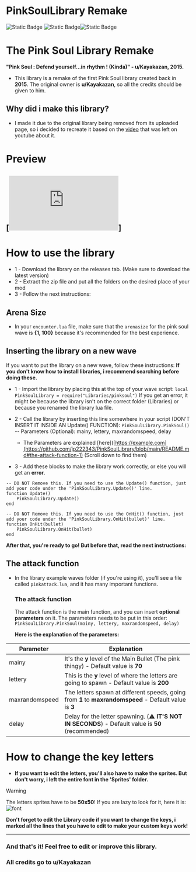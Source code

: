 # PinkSoulLibrary Remake
![Static Badge](https://img.shields.io/badge/version-0.5-orange)
![Static Badge](https://img.shields.io/badge/by-jp222343-purple)![Static Badge](https://img.shields.io/badge/credits-u%2FKayakazan-green)

# The Pink Soul Library Remake
**"Pink Soul : Defend yourself...in rhythm ! (Kinda)" - u/Kayakazan, 2015.**
- This library is a remake of the first Pink Soul library created back in __2015__. The original owner is **u/Kayakazan**, so all the credits should be given to him.

## Why did i make this library?
- I made it due to the original library being removed from its uploaded page, so i decided to recreate it based on the [video](https://www.youtube.com/watch?v=6WUHM1Ck5j4&t=22s) that was left on youtube about it.

# Preview
[![Preview](https://jp222343.github.io/PinkSoulLibrary/assets/index.html)]
---

# How to use the library
- 1 - Download the library on the releases tab. (Make sure to download the latest version)
- 2 - Extract the zip file and put all the folders on the desired place of your mod
- 3 - Follow the next instructions:

## Arena Size
- In your ``encounter.lua`` file, make sure that the ``arenasize`` for the pink soul wave is **{1, 100}** because it's recommended for the best experience.

## Inserting the library on a new wave
If you want to put the library on a new wave, follow these instructions:
**If you don't know how to install libraries, i recommend searching before doing these.**

- 1 - Import the library by placing this at the top of your wave script:
```local PinkSoulLibrary = require("Libraries/pinksoul")```
If you get an error, it might be because the library isn't on the correct folder (Libraries) or because you renamed the library lua file.

- 2 - Call the library by inserting this line somewhere in your script (DON'T INSERT IT INSIDE AN Update() FUNCTION):
  ```PinkSoulLibrary.PinkSoul()``` -- Parameters (Optional): mainy, lettery, maxrandomspeed, delay
    - The Parameters are explained [here]([https://example.com](https://github.com/jp222343/PinkSoulLibrary/blob/main/README.md#the-attack-function-1) (Scroll down to find them)
- 3 - Add these blocks to make the library work correctly, or else you will get an **error**.

```
-- DO NOT Remove this. If you need to use the Update() function, just add your code under the 'PinkSoulLibrary.Update()' line.
function Update()
    PinkSoulLibrary.Update()
end

-- DO NOT Remove this. If you need to use the OnHit() function, just add your code under the 'PinkSoulLibrary.OnHit(bullet)' line.
function OnHit(bullet)
    PinkSoulLibrary.OnHit(bullet)
end
```
**After that, you're ready to go! But before that, read the next instructions:**

## The attack function
- In the library example waves folder (if you're using it), you'll see a file called ``pinkattack.lua``, and it has many important functions.

  ### The attack function
  The attack function is the main function, and you can insert __optional__ **parameters** on it. The parameters needs to be put in this order:
  ```PinkSoulLibrary.PinkSoul(mainy, lettery, maxrandomspeed, delay)```

  **Here is the explanation of the parameters:**

| Parameter  | Explanation |
| ------------- | ------------- |
| mainy  | It's the **y** level of the Main Bullet (The pink thingy) - Default value is __70__  |
| lettery  | This is the **y** level of where the letters are going to spawn - Default value is __200__  |
| maxrandomspeed | The letters spawn at different speeds, going from **1** to **maxrandomspeed** - Default value is __3__ |
| delay | Delay for the letter spawning. (⚠️ **IT'S NOT IN SECONDS**) - Default value is __50__ (recommended) |

# How to change the key letters

- **If you want to edit the letters, you'll also have to make the sprites. But don't worry, i left the entire font in the __'Sprites'__ folder.**
> [!WARNING]  
> The letters sprites have to be **50x50**!
If you are lazy to look for it, here it is:
![font](assets/preview/font.png)

**Don't forget to edit the Library code if you want to change the keys, i marked all the lines that you have to edit to make your custom keys work!**

---

### And that's it! Feel free to edit or improve this library.
### All credits go to u/Kayakazan



  
